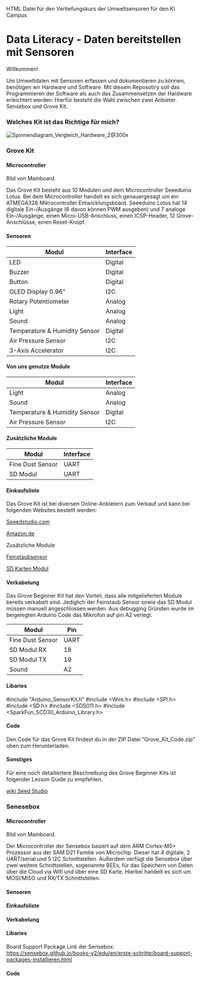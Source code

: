 HTML Datei für den Vertiefungskurs der Umweltsensoren für den KI Campus

# Data Literacy - Daten bereitstellen mit Sensoren
Willkommen!

Um Umweltdaten mit Sensoren erfassen und dokumentieren zu können, benötigen wir Hardware und Software. Mit diesem Reposotiry soll das Programmieren der Software als auch das Zusammensetzen der Hardware erleichtert werden. Hierfür besteht die Wahl zwischen zwei Anbieter. Sensebox und Grove Kit. 

###   Welches Kit ist das Richtige für mich?

![Spinnendiagram_Vergleich_Hardware_2@300x](https://user-images.githubusercontent.com/100515435/199057365-67ea04a7-ceb1-4e77-8f58-3876eeb12f09.png)


### Grove Kit
#### Microcontroller

Bild von Mainboard. 

Das Grove Kit besteht aus 10 Modulen und dem Microcontroller Seeeduino Lotus. Bei dem Microcontroller handelt es sich genauergesagt um ein ATMEGA328 Mikrocontroller Entwicklungsboard. Seeeduino Lotus hat 14 digitale Ein-/Ausgänge (6 davon können PWM ausgeben) und 7 analoge Ein-/Ausgänge, einen Micro-USB-Anschluss, einen ICSP-Header, 12 Grove-Anschlüsse, einen Reset-Knopf.


#### Sensoren

| Modul  | Interface |
| ------------- | ------------- |
| LED | Digital  |
| Buzzer| Digital  |
| Button | Digital  |
| OLED Display 0.96"| I2C  |
| Rotary Potentiometer | Analog  |
| Light| Analog  |
| Sound | Analog  |
| Temperature & Humidity Sensor| Digital  |
| Air Pressure Sensor|  	I2C  |
| 3-Axis Accelerator |  	I2C  |

#### Von uns genutze Module

| Modul  | Interface |
| ------------- | ------------- |
| Light| Analog  |
| Sound | Analog  |
| Temperature & Humidity Sensor| Digital  |
| Air Pressure Sensor|  	I2C  |

#### Zusätzliche Module

| Modul  | Interface |
| ------------- | ------------- |
| Fine Dust Sensor| UART  |
| SD Modul | UART |

#### Einkaufsliste

Das Grove Kit ist bei diversen Online-Anbietern zum Verkauf und kann bei folgenden Websites bestellt werden:

[Seeedstudio.com](https://www.seeedstudio.com/Grove-Beginner-Kit-for-Arduino-p-4549.html)

[Amazon.de](https://www.amazon.de/seeed-studio-Beginner-Arduino-Starter/dp/B088GY8JLG)

Zusätzliche Module

[Feinstaubsensor](https://www.conrad.de/de/p/joy-it-sen-sds011-sensor-modul-1-st-1884873.html)

[SD Karten Modul](https://www.conrad.de/de/p/micro-sd-card-reader-modul-mit-spi-schnittstelle-838242778.html)

#### Verkabelung

Das Grove Beginner Kit hat den Vorteil, dass alle mitgelieferten Module bereits verkabelt sind. Jediglich der Feinstaub Sensor sowie das SD Modul müssen manuell angeschlossen werden. Aus debugging Gründen wurde im beigelegten Arduino Code das Mikrofon auf pin A2 verlegt. 

| Modul  | Pin |
| ------------- | ------------- |
| Fine Dust Sensor| UART  |
| SD Modul RX | 18 |
| SD Modul TX | 19 |
| Sound | A2  |

#### Libaries

#include "Arduino_SensorKit.h"
#include <Wire.h>
#include <SPI.h>
#include <SD.h>
#include <SDS011.h>
#include <SparkFun_SCD30_Arduino_Library.h>

#### Code
Den Code für das Grove Kit findest du in der ZIP Datei "Grove_Kit_Code.zip" oben zum Herunterladen.

#### Sonstiges

Für eine noch detailiertere Beschreibung des Grove Beginner Kits ist folgender Lesson Guide zu empfehlen. 

[wiki Seed Studio](https://wiki.seeedstudio.com/Grove-Beginner-Kit-For-Arduino/#breakout-instruction)

### Senesebox

#### Microcontroller

Bild von Mainboard.

Der Microcontroller der Sensebox basiert auf dem ARM Cortex-M0+ Prozessor aus der SAM D21 Familie von Microchip. Dieser hat 4 digitale, 2 UART/serial und 5 I2C Schnittstellen. Außerdem verfügt die Sensebox über zwei weitere Schnittstellen, sogenannte BEEs, für das Speichern von Daten über die Cloud via Wifi und über eine SD Karte. Hierbei handelt es sich um MOSI/MISO und RX/TX Schnittstellen. 

#### Sensoren

#### Einkaufsliste
#### Verkabelung
#### Libaries


Board Support Package Link der Sensebox: https://sensebox.github.io/books-v2/edu/en/erste-schritte/board-support-packages-installieren.html

#### Code
